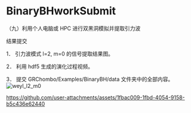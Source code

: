 # BinaryBHworkSubmit
（九）利用个人电脑或 HPC 进行双黑洞模拟并提取引力波

结果提交

1． 引力波模式 l=2, m=0 的信号提取结果图。

2． 利用 hdf5 生成的演化过程视频。

3． 提交 GRChombo/Examples/BinaryBH/data 文件夹中的全部内容。
![weyl_l2_m0](https://github.com/user-attachments/assets/88a199b8-4144-4c07-ae66-4f83149c7175)


https://github.com/user-attachments/assets/1fbac009-1fbd-4054-9158-b5c436e62440

